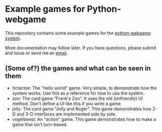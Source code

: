 # Example games for Python-webgame

This repository contains some example games for the [python-webgame system](https://github.com/wijnen/python-webgame/).

More documentation may follow later. If you have questions, please submit and issue or send me an [email](mailto:wijnen@debian.org).

## (Some of?) the games and what can be seen in them

  - tictactoe: The "hello world" game. Very simple, to demonstrate how the system works. Use this as a reference for how to use the system.
  - zoo: The card game "Frank's Zoo". It uses the old (unfriendly) UI method. Don't define a UI like this if you write a game.
  - jolly: The card game "Jolly and Roger". This game demonstrates how 2-D and 3-D interfaces are implemented side by side.
  - vogelbeest: An "action" game. This game demonstrates how to make a game that isn't turn-based.
